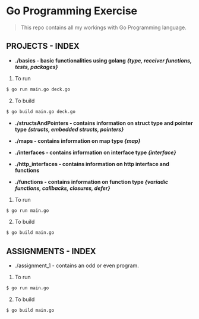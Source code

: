 # Go Programming Exercise

> This repo contains all my workings
> with Go Programming language.

## PROJECTS - INDEX

- **./basics - basic functionalities using golang *{type, receiver functions, tests, packages}***

1. To run 
```sh
$ go run main.go deck.go
``` 
2. To build 
```sh
$ go build main.go deck.go
```
- **./structsAndPointers - contains information on struct type and pointer type *{structs, embedded structs, pointers}***
  
- **./maps - contains information on map type *{map}***
  
- **./interfaces - contains information on interface type *{interface}***
- **./http_interfaces - contains information on http interface and functions**
- **./functions - contains information on function type *{variadic functions, callbacks, closures, defer}***

1. To run 
```sh
$ go run main.go 
``` 
2. To build 
```sh
$ go build main.go
```

## ASSIGNMENTS - INDEX

- ./assignment_1 - contains an odd or even program.

1. To run 
```sh
$ go run main.go
``` 
2. To build 
```sh
$ go build main.go

